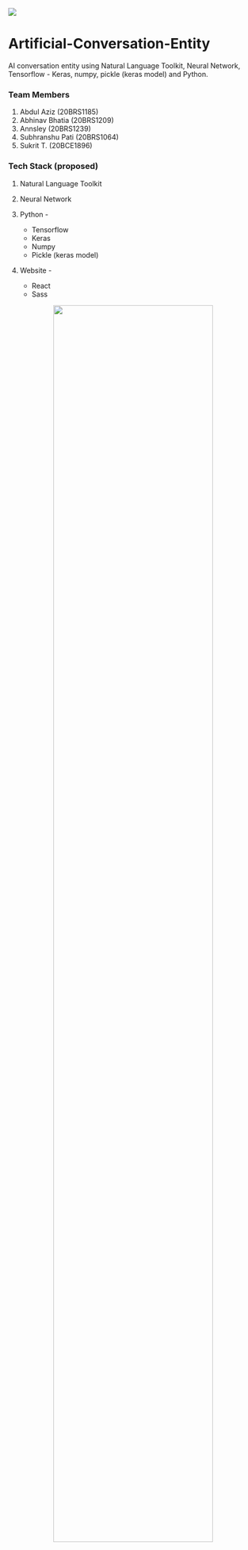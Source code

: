 ![](https://vitchennaievents.com/conf1/img/vit_light.png)
# Artificial-Conversation-Entity

AI conversation entity using Natural Language Toolkit, Neural Network, Tensorflow - Keras, numpy, pickle (keras model) and Python.

### Team Members

1. Abdul Aziz 	      (20BRS1185)
2. Abhinav Bhatia     (20BRS1209)
3. Annsley            (20BRS1239)
4. Subhranshu Pati    (20BRS1064)
5. Sukrit T.          (20BCE1896)

### Tech Stack (proposed) 
1. Natural Language Toolkit
2. Neural Network
3. Python -

	- Tensorflow 
	- Keras
	- Numpy
	- Pickle (keras model)

4. Website -
   
	- React
	- Sass
  
<p align='center'><img src='https://giffiles.alphacoders.com/228/2282.gif' width='80%'/></p>
